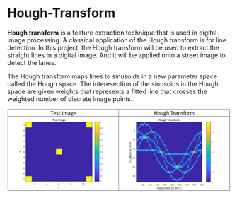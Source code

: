 # Hough-Transform

<b>Hough transform</b> is a feature extraction technique that is used in digital image processing. A classical application of the Hough transform is for line detection. In this project, the Hough transform will be used to extract the straight lines in a digital image. And it will be applied onto a street image to detect the lanes.

The Hough transform maps lines to sinusoids in a new parameter space called the Hough space. The interesection of the sinusoids in the Hough space are given weights that represents a fitted line that crosses the weighted number of discrete image points.

<img align="center" src="images/hough_transform_test1.png">
